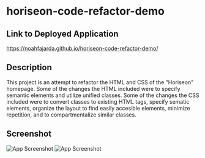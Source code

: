 # horiseon-code-refactor-demo

## Link to Deployed Application

https://noahfajarda.github.io/horiseon-code-refactor-demo/

## Description

This project is an attempt to refactor the HTML and CSS of the "Horiseon" homepage. Some of the changes the HTML included were to specify semantic elements and utilize unified classes. Some of the changes the CSS included were to convert classes to existing HTML tags, specify sematic elements, organize the layout to find easily accesible elements, minimize repetition, and to compartmentalize similar classes.

## Screenshot

![App Screenshot](https://github.com/noahfajarda/horiseon-code-refactor-demo/blob/main/assets/screenshots/screenshot1.png?raw=true)
![App Screenshot](https://github.com/noahfajarda/horiseon-code-refactor-demo/blob/main/assets/screenshots/screenshot2.png?raw=true)
